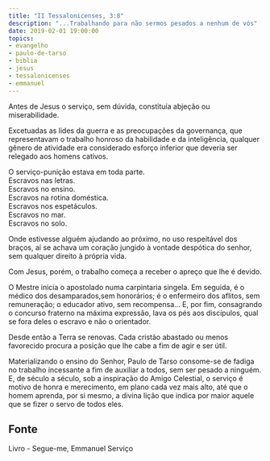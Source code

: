 ```yaml
---
title: "II Tessalonicenses, 3:8"
description: "...Trabalhando para não sermos pesados a nenhum de vós"
date: 2019-02-01 19:00:00
topics: 
- evangelho
- paulo-de-tarso
- biblia
- jesus
- tessalonicenses
- emmanuel
---
```


Antes de Jesus o serviço, sem dúvida, constituía abjeção ou miserabilidade.

Excetuadas as lides da guerra e as preocupações da governança, que
representavam o trabalho honroso da habilidade e da inteligência, qualquer gênero de
atividade era considerado esforço inferior que deveria ser relegado aos homens cativos.

O serviço-punição estava em toda parte.  
Escravos nas letras.  
Escravos no ensino.  
Escravos na rotina doméstica.  
Escravos nos espetáculos.  
Escravos no mar.  
Escravos no solo.  

Onde estivesse alguém ajudando ao próximo, no uso respeitável dos braços, aí se
achava um coração jungido à vontade despótica do senhor, sem qualquer direito à própria
vida.

Com Jesus, porém, o trabalho começa a receber o apreço que lhe é devido.

O Mestre inicia o apostolado numa carpintaria singela. Em seguida, é o médico dos
desamparados,sem honorários; é o enfermeiro dos aflitos, sem remuneração; o educador
ativo, sem recompensa... E, por fim, consagrando o concurso fraterno na máxima
expressão, lava os pés aos discípulos, qual se fora deles o escravo e não o orientador.

Desde então a Terra se renovas. Cada cristão abastado ou menos favorecido
procura a posição que lhe cabe a fim de agir e ser útil.

Materializando o ensino do Senhor, Paulo de Tarso consome-se de fadiga no
trabalho incessante a fim de auxiliar a todos, sem ser pesado a ninguém. E, de século a
século, sob a inspiração do Amigo Celestial, o serviço é motivo de honra e merecimento,
em plano cada vez mais alto, até que o homem aprenda, por si mesmo, a divina lição que
indica por maior aquele que se fizer o servo de todos eles.


## Fonte
Livro - Segue-me, Emmanuel
Serviço
